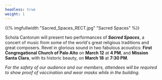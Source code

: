 ```yaml
---
headless: true
weight: 1
---
```


{{% imgfullwidth "Sacred_Spaces_RECT.jpg" "Sacred Spaces" %}}

Schola Cantorum will present two performances of _**Sacred Spaces**_, a concert of music from some of the world's great religious traditions and great composers. Revel in glorious sound in two fabulous acoustics: **First Congregational Church of Palo Alto** on **March 12** at **4 PM**, and **Mission Santa Clara**, with its historic beauty, on **March 18** at **7:30 PM**.

_For the safety of our audience and our members, attendees will be required to show proof of vaccination and wear masks while in the building._
